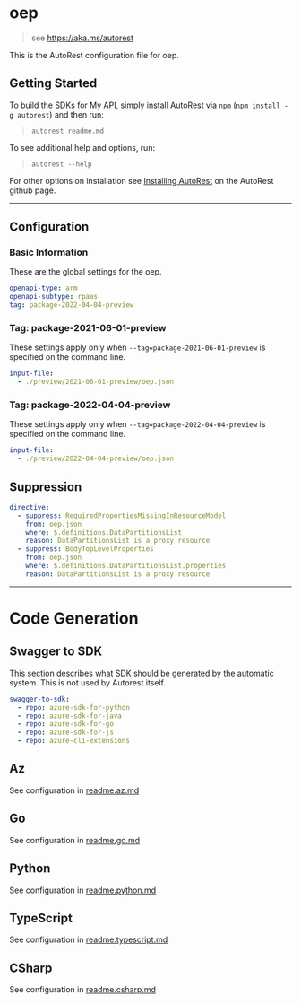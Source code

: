 # oep

> see https://aka.ms/autorest

This is the AutoRest configuration file for oep.

## Getting Started

To build the SDKs for My API, simply install AutoRest via `npm` (`npm install -g autorest`) and then run:

> `autorest readme.md`

To see additional help and options, run:

> `autorest --help`

For other options on installation see [Installing AutoRest](https://aka.ms/autorest/install) on the AutoRest github page.

---

## Configuration

### Basic Information

These are the global settings for the oep.

```yaml
openapi-type: arm
openapi-subtype: rpaas
tag: package-2022-04-04-preview
```

### Tag: package-2021-06-01-preview

These settings apply only when `--tag=package-2021-06-01-preview` is specified on the command line.

```yaml $(tag) == 'package-2021-06-01-preview'
input-file:
  - ./preview/2021-06-01-preview/oep.json
```

### Tag: package-2022-04-04-preview

These settings apply only when `--tag=package-2022-04-04-preview` is specified on the command line.

```yaml $(tag) == 'package-2022-04-04-preview'
input-file:
  - ./preview/2022-04-04-preview/oep.json
```

## Suppression
``` yaml
directive:
  - suppress: RequiredPropertiesMissingInResourceModel
    from: oep.json
    where: $.definitions.DataPartitionsList
    reason: DataPartitionsList is a proxy resource
  - suppress: BodyTopLevelProperties
    from: oep.json
    where: $.definitions.DataPartitionsList.properties
    reason: DataPartitionsList is a proxy resource
```    
---

# Code Generation

## Swagger to SDK

This section describes what SDK should be generated by the automatic system.
This is not used by Autorest itself.

```yaml $(swagger-to-sdk)
swagger-to-sdk:
  - repo: azure-sdk-for-python
  - repo: azure-sdk-for-java
  - repo: azure-sdk-for-go
  - repo: azure-sdk-for-js
  - repo: azure-cli-extensions
```
## Az

See configuration in [readme.az.md](./readme.az.md)

## Go

See configuration in [readme.go.md](./readme.go.md)

## Python

See configuration in [readme.python.md](./readme.python.md)

## TypeScript

See configuration in [readme.typescript.md](./readme.typescript.md)

## CSharp

See configuration in [readme.csharp.md](./readme.csharp.md)
